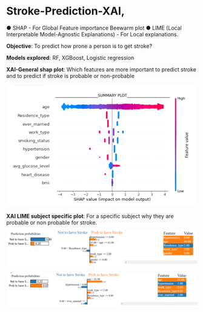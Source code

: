 # Stroke-Prediction-XAI, 

● SHAP - For Global Feature importance Beewarm plot
● LIME (Local Interpretable Model-Agnostic Explanations) - For Local explanations.

**Objective**: To predict how prone a person is to get stroke? 

**Models explored**: RF, XGBoost, Logistic regression

**XAI-General shap plot**: Which features are more important to predict stroke and to predict if stroke is probable or non-probable 

<img src="shapPlot.PNG" width="600">

**XAI LIME subject specific plot**: For a specific subject why they are probable or non probable for stroke.

![Alt text](subj3.PNG?raw=true "LIME plot of stroke prediction for a random subject probable not to get stroke")

![Alt text](subj10.PNG?raw=true "LIME plot of stroke prediction for a subject probable to get stroke")
